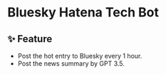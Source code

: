 # Bluesky Hatena Tech Bot

## ✨ Feature

- Post the hot entry to Bluesky every 1 hour.
- Post the news summary by GPT 3.5.
